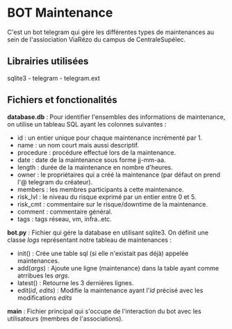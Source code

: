 # BOT Maintenance

C'est un bot telegram qui gère les différentes types de maintenances au sein de l'assiociation ViaRézo du campus de CentraleSupélec. 

## Librairies utilisées 

sqlite3 - telegram - telegram.ext

## Fichiers et fonctionalités 

**database.db** : 
Pour identifier l'ensembles des informations de maintenance, on utilise un tableau SQL ayant les colonnes suivantes :
- id : un entier unique pour chaque maintenance incrémenté par 1.
- name : un nom court mais aussi descriptif.
- procedure : procédure effectué lors de la maintenance.
- date : date de la maintenance sous forme jj-mm-aa.
- length : durée de la maintenance en nombre d'heures.
- owner : le propriétaires qui a créé la maintenance (par défaut on prend l'@ telegram du créateur).
- members : les membres participants à cette maintenance.
- risk_lvl : le niveau du risque exprimé par un entier entre 0 et 5.
- risk_cmt : commentaire sur le risque/downtime de la maintenance.
- comment : commentaire général.
- tags : tags réseau, vm, infra..etc.

**bot.py** : 
Fichier qui gére la database en utilisant sqlite3. 
On définit une classe *logs* représentant notre tableau de maintenances : 
 - init() : Crée une table sql (si elle n'existait pas déjà) appelée maintenances.
 - add(*args*) : Ajoute une ligne (maintenance) dans la table ayant comme atrribues les *args*.
 - latest() : Retourne les 3 dernières lignes.
 - edit(*id*, *edits*) : Modifie la maintenance ayant l'*id* précisé avec les modifications *edits*



**main** : 
Fichier principal qui s'occupe de l'interaction du bot avec les utilisateurs (membres de l'associations). 





